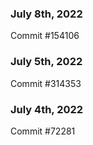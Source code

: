 ### July 8th, 2022

Commit #154106

### July 5th, 2022

Commit #314353


### July 4th, 2022

Commit #72281
